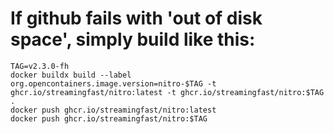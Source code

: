 # If github fails with 'out of disk space', simply build like this:

```
TAG=v2.3.0-fh
docker buildx build --label org.opencontainers.image.version=nitro-$TAG -t ghcr.io/streamingfast/nitro:latest -t ghcr.io/streamingfast/nitro:$TAG .
docker push ghcr.io/streamingfast/nitro:latest
docker push ghcr.io/streamingfast/nitro:$TAG
```
